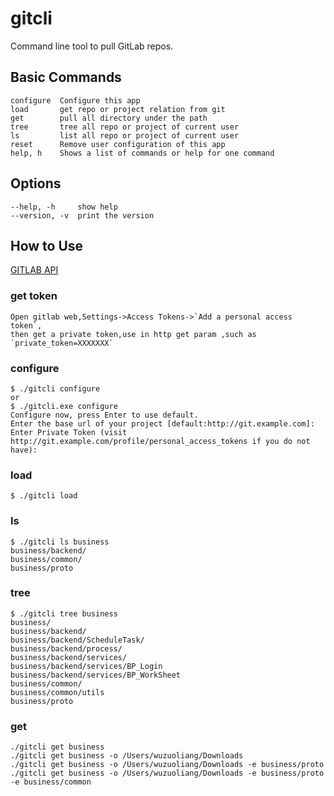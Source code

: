 # gitcli

Command line tool to pull GitLab repos.

## Basic Commands

    configure  Configure this app
    load       get repo or project relation from git 
    get        pull all directory under the path
    tree       tree all repo or project of current user
    ls         list all repo or project of current user
    reset      Remove user configuration of this app
    help, h    Shows a list of commands or help for one command

## Options

    --help, -h     show help
    --version, -v  print the version

## How to Use
[GITLAB API](https://docs.gitlab.com/ee/api/README.html#personal-access-tokens)

### get token 
    Open gitlab web,Settings->Access Tokens->`Add a personal access token`,
    then get a private token,use in http get param ,such as `private_token=XXXXXXX`

### configure

    $ ./gitcli configure
    or
    $ ./gitcli.exe configure
    Configure now, press Enter to use default.
    Enter the base url of your project [default:http://git.example.com]:
    Enter Private Token (visit http://git.example.com/profile/personal_access_tokens if you do not have):

### load

    $ ./gitcli load

### ls

    $ ./gitcli ls business
    business/backend/
    business/common/
    business/proto

### tree

    $ ./gitcli tree business
    business/
    business/backend/
    business/backend/ScheduleTask/
    business/backend/process/
    business/backend/services/
    business/backend/services/BP_Login
    business/backend/services/BP_WorkSheet
    business/common/
    business/common/utils
    business/proto


### get

    ./gitcli get business 
    ./gitcli get business -o /Users/wuzuoliang/Downloads 
    ./gitcli get business -o /Users/wuzuoliang/Downloads -e business/proto 
    ./gitcli get business -o /Users/wuzuoliang/Downloads -e business/proto -e business/common